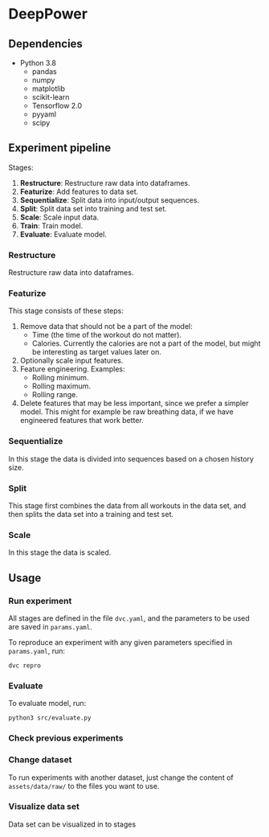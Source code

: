 # DeepPower


## Dependencies

- Python 3.8
    - pandas
    - numpy 
    - matplotlib
    - scikit-learn
    - Tensorflow 2.0
    - pyyaml
    - scipy


## Experiment pipeline

Stages:

1. **Restructure**: Restructure raw data into dataframes.
2. **Featurize**: Add features to data set.
3. **Sequentialize**: Split data into input/output sequences.
4. **Split**: Split data set into training and test set.
5. **Scale**: Scale input data.
6. **Train**: Train model.
7. **Evaluate**: Evaluate model.

### Restructure

Restructure raw data into dataframes.

### Featurize

This stage consists of these steps:

1. Remove data that should not be a part of the model:
    - Time (the time of the workout do not matter).
    - Calories. Currently the calories are not a part of the model, but might be
      interesting as target values later on.
2. Optionally scale input features.
3. Feature engineering. Examples:
    - Rolling minimum.
    - Rolling maximum.
    - Rolling range.
4. Delete features that may be less important, since we prefer a simpler model.
   This might for example be raw breathing data, if we have engineered features
   that work better.

### Sequentialize

In this stage the data is divided into sequences based on a chosen history
size.

### Split

This stage first combines the data from all workouts in the data set, and then
splits the data set into a training and test set.

### Scale

In this stage the data is scaled.

## Usage

### Run experiment

All stages are defined in the file `dvc.yaml`, and the parameters to be used
are saved in `params.yaml`.

To reproduce an experiment with any given parameters specified in
`params.yaml`, run:

```
dvc repro
```

### Evaluate

To evaluate model, run:

```
python3 src/evaluate.py
```

### Check previous experiments



### Change dataset

To run experiments with another dataset, just change the content of
`assets/data/raw/` to the files you want to use.


### Visualize data set

Data set can be visualized in to stages
